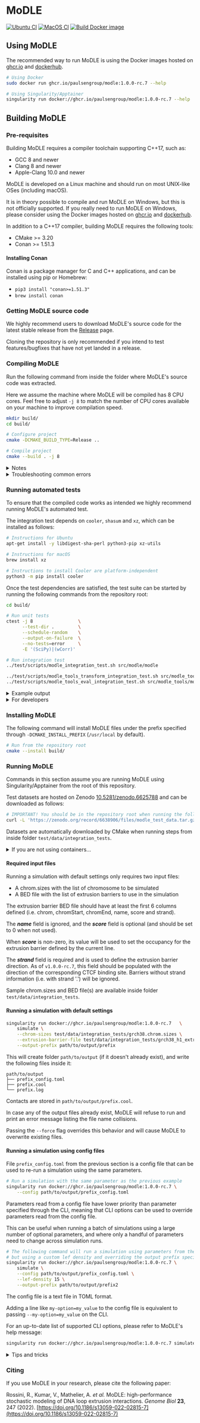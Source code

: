 <!--
Copyright (C) 2022 Roberto Rossini <roberros@uio.no>

SPDX-License-Identifier: MIT
-->

# MoDLE

[![Ubuntu CI](https://github.com/paulsengroup/modle/actions/workflows/ubuntu-ci.yml/badge.svg)](https://github.com/paulsengroup/modle/actions/workflows/ubuntu-ci.yml)
[![MacOS CI](https://github.com/paulsengroup/modle/actions/workflows/macos-ci.yml/badge.svg)](https://github.com/paulsengroup/modle/actions/workflows/macos-ci.yml)
[![Build Docker image](https://github.com/paulsengroup/modle/actions/workflows/build-docker-image.yml/badge.svg)](https://github.com/paulsengroup/modle/actions/workflows/build-docker-image.yml)

## Using MoDLE

The recommended way to run MoDLE is using the Docker images hosted
on [ghcr.io](https://github.com/paulsengroup/modle/pkgs/container/modle)
and [dockerhub](https://hub.docker.com/repository/docker/paulsengroup/modle).

```bash
# Using Docker
sudo docker run ghcr.io/paulsengroup/modle:1.0.0-rc.7 --help

# Using Singularity/Apptainer
singularity run docker://ghcr.io/paulsengroup/modle:1.0.0-rc.7 --help
```

## Building MoDLE

### Pre-requisites

Building MoDLE requires a compiler toolchain supporting C++17, such as:

- GCC 8 and newer
- Clang 8 and newer
- Apple-Clang 10.0 and newer

MoDLE is developed on a Linux machine and should run on most UNIX-like OSes (including macOS).

It is in theory possible to compile and run MoDLE on Windows, but this is not officially supported.
If you really need to run MoDLE on Windows, please consider using the Docker images hosted
on [ghcr.io](https://github.com/paulsengroup/modle/pkgs/container/modle)
and [dockerhub](https://hub.docker.com/repository/docker/paulsengroup/modle).

In addition to a C++17 compiler, building MoDLE requires the following tools:

- CMake >= 3.20
- Conan >= 1.51.3

#### Installing Conan

Conan is a package manager for C and C++ applications, and can be installed using pip or Homebrew:

- `pip3 install "conan>=1.51.3"`
- `brew install conan`

### Getting MoDLE source code

We highly recommend users to download MoDLE's source code for the latest stable release from
the [Release](https://github.com/paulsengroup/modle/releases) page.

Cloning the repository is only recommended if you intend to test features/bugfixes that have not yet landed in a release.

### Compiling MoDLE

Run the following command from inside the folder where MoDLE's source code was extracted.

Here we assume the machine where MoDLE will be compiled has 8 CPU cores.
Feel free to adjust `-j 8` to match the number of CPU cores available on your machine to improve compilation speed.

```bash
mkdir build/
cd build/

# Configure project
cmake -DCMAKE_BUILD_TYPE=Release ..

# Compile project
cmake --build . -j 8
```

<details>
<summary>Notes</summary>

By default, running the commands listed in
section [Installing MoDLE](https://github.com/paulsengroup/modle#installing-modle) will install MoDLE
under `/usr/local/` (i.e. the actual binary will be located at `/usr/local/bin/modle`).

Pass `-DCMAKE_INSTALL_PREFIX="$HOME/.local/"` to the first CMake command (before `..`) to install MoDLE for your user only. In this case MoDLE binary will be located at `~/.local/bin/modle`

The path passed to CMake through `-DCMAKE_INSTALL_PREFIX` can be in principle any path where your user has write permissions.
</details>

<details>
<summary>Troubleshooting common errors</summary>

#### Incorrect or incomplete Conan profile

This will cause CMake to exit with an error during project configuration.

When this is the case, the error message should look similar to the following:

```
ERROR: libBigWig/0.4.7: 'settings.compiler' value not defined
CMake Error at build/conan.cmake:631 (message):
  Conan install failed='1'
```

This issue is usually fixed by forcing Conan to re-detect compiler information:

```bash
# Backup old profile
mv ~/.conan/profiles/default ~/.conan/profiles/default.bak

# Write the new profile
conan profile new ~/.conan/profiles/default --detect
```

If after running the previous command you see a warning mentioning `GCC OLD ABI COMPATIBILITY`, run:

```bash
conan profile update settings.compiler.libcxx=libstdc++11 default
```

On a Linux x86_64 machine with GCC 11 installed, the default profile should look similar to:

```
[settings]
os=Linux
os_build=Linux
arch=x86_64
arch_build=x86_64
compiler=gcc
compiler.version=11
compiler.libcxx=libstdc++11
build_type=Release
[options]
[build_requires]
[env]
```

On a Mac with Intel CPU the profile will be like:

```
[settings]
os=Macos
os_build=Macos
arch=x86_64
arch_build=x86_64
compiler=apple-clang
compiler.version=11.0
compiler.libcxx=libc++
build_type=Release
[options]
[build_requires]
[env]
```

Now remove the content of the build folder with e.g. `rm -r build/*` and re-run the steps listed in the [Compiling MoDLE](https://github.com/paulsengroup/modle#compiling-modle) section.

#### Need more help?
If the above troubleshooting steps did not help, feel free to get in touch by starting a new [discussion](https://github.com/paulsengroup/modle/discussions/new).
</details>


### Running automated tests

To ensure that the compiled code works as intended we highly recommend running MoDLE's automated test.

The integration test depends on `cooler`, `shasum` and `xz`, which can be installed as follows:

```bash
# Instructions for Ubuntu
apt-get install -y libdigest-sha-perl python3-pip xz-utils

# Instructions for macOS
brew install xz

# Instructions to install Cooler are platform-independent
python3 -m pip install cooler
```

Once the test dependencies are satisfied, the test suite can be started by running the following commands from the repository root:

```bash
cd build/

# Run unit tests
ctest -j 8                 \
      --test-dir .         \
      --schedule-random    \
      --output-on-failure  \
      --no-tests=error     \
      -E '(SciPy)|(wCorr)'

# Run integration test
../test/scripts/modle_integration_test.sh src/modle/modle

../test/scripts/modle_tools_transform_integration_test.sh src/modle_tools/modle_tools
../test/scripts/modle_tools_eval_integration_test.sh src/modle_tools/modle_tools
```

<details>
<summary>Example output</summary>

The first command should produce an output similar to the following:
```
101/110 Test #110: Generate LEF moves 001 - LONG ....................................................................   Passed    6.13 sec
        Start  69: Detect LEF-BAR collisions 001 - wo soft collisions fwd CTCFs - SHORT
102/110 Test  #69: Detect LEF-BAR collisions 001 - wo soft collisions fwd CTCFs - SHORT .............................   Passed    0.02 sec
        Start  96: Variance - SHORT
103/110 Test  #96: Variance - SHORT .................................................................................   Passed    0.01 sec
104/110 Test  #31: Writer lzma - SHORT ..............................................................................   Passed    9.40 sec
105/110 Test  #24: Reader lzma - SHORT ..............................................................................   Passed    7.46 sec
106/110 Test  #19: Reader plain - SHORT .............................................................................   Passed   14.62 sec
107/110 Test  #23: Reader lz4 - SHORT ...............................................................................   Passed    7.17 sec
108/110 Test  #30: Writer bzip2 - SHORT .............................................................................   Passed    7.67 sec
109/110 Test  #28: Writer plain - SHORT .............................................................................   Passed    6.86 sec
110/110 Test  #20: Reader plain sv - SHORT ..........................................................................   Passed   14.04 sec

100% tests passed, 0 tests failed out of 110

Total Test time (real) =  18.45 sec
```

While the output of the second command should look something like this.
```
[2022-06-15 13:28:02.649] [info]: Simulation of "chr2" successfully completed.
[2022-06-15 13:28:02.869] [info]: Writing contacts for "chr2" to file "/tmp/ci-OdNlvn6LME/out.cool"...
[2022-06-15 13:28:02.909] [info]: Written 1816500 contacts for "chr2" across 0.21M out of 1.82M pixels to file "/tmp/ci-OdNlvn6LME/out.cool".
[2022-06-15 13:28:02.909] [info]: Writing contacts for "chr20" to file "/tmp/ci-OdNlvn6LME/out.cool"...
[2022-06-15 13:28:02.909] [info]: Written 483450 contacts for "chr20" across 0.05M out of 0.48M pixels to file "/tmp/ci-OdNlvn6LME/out.cool".
[2022-06-15 13:28:02.909] [info]: Writing contacts for "chr21" to file "/tmp/ci-OdNlvn6LME/out.cool"...
[2022-06-15 13:28:02.909] [info]: Written 350400 contacts for "chr21" across 0.04M out of 0.35M pixels to file "/tmp/ci-OdNlvn6LME/out.cool".
[2022-06-15 13:28:02.909] [info]: Writing contacts for "chr22" to file "/tmp/ci-OdNlvn6LME/out.cool"...
[2022-06-15 13:28:02.909] [info]: Written 381150 contacts for "chr22" across 0.04M out of 0.38M pixels to file "/tmp/ci-OdNlvn6LME/out.cool".
[2022-06-15 13:28:03.279] [info]: Simulation terminated without errors in 4.259878566s!

Bye.
Comparing /tmp/modle-6n3WSvOXxQ/out.cool with /tmp/modle/test/data/integration_tests/reference_001.cool...

### PASS ###
/tmp/modle-6n3WSvOXxQ/out_lef_1d_occupancy.bw: OK
```

If the second test reports one or more differences between `out.cool` and `reference_001.cool`, then the test failed.

Test failure example:
```
Comparing /tmp/modle-6n3WSvOXxQ/out.cool with /home/roby/github/modle/test/data/integration_tests/reference_001.cool...

dataset: </indexes/bin1_offset> and </indexes/bin1_offset>
20154 differences found
Not comparable: </pixels/bin1_id> has rank 1, dimensions [355352], max dimensions [18446744073709551615]
and </pixels/bin1_id> has rank 1, dimensions [356001], max dimensions [18446744073709551615]
Not comparable: </pixels/bin2_id> has rank 1, dimensions [355352], max dimensions [18446744073709551615]
and </pixels/bin2_id> has rank 1, dimensions [356001], max dimensions [18446744073709551615]
Not comparable: </pixels/count> has rank 1, dimensions [355352], max dimensions [18446744073709551615]
and </pixels/count> has rank 1, dimensions [356001], max dimensions [18446744073709551615]

### FAIL ###
```

</details>

<details>
<summary>For developers</summary>
To run the full test suite, remove `-E '(SciPy)|(wCorr)` from the above snippet.

Some of MoDLE's unit tests depend on the following libraries:

- [SciPy](https://scipy.org/)
- [wCorr](https://cran.r-project.org/web/packages/wCorr/index.html)

These libraries can be installed as follows:

```bash
python3 -m pip install scipy
Rscript --no-save -e 'install.packages("wCorr", dependencies=c("Depends", "Imports", "LinkingTo"), repos="https://cloud.r-project.org")'
```

</details>

### Installing MoDLE

The following command will install MoDLE files under the prefix specified through `-DCMAKE_INSTALL_PREFIX` (`/usr/local`
by default).

```bash
# Run from the repository root
cmake --install build/
```

### Running MoDLE

Commands in this section assume you are running MoDLE using Singularity/Apptainer from the root of this repository.

Test datasets are hosted on Zenodo [10.5281/zenodo.6625788](https://doi.org/10.5281/zenodo.6625788) and can be
downloaded as follows:

```bash
# IMPORTANT! You should be in the repository root when running the following command (otherwise test files will be extracted in the wrong place)
curl -L 'https://zenodo.org/record/6638906/files/modle_test_data.tar.gz?download=1' | tar -xzf -
```

Datasets are automatically downloaded by CMake when running steps from inside folder `test/data/integration_tests`.

<details>
<summary>If you are not using containers...</summary>
If you are building MoDLE and have followed the <a href="https://github.com/paulsengroup/modle#compiling-modle">instructions</a> for compiling MoDLE, then test datasets have already been downloaded and extracted by CMake, so you can skip the above step.
</details>

#### Required input files

Running a simulation with default settings only requires two input files:

- A chrom.sizes with the list of chromosome to be simulated
- A BED file with the list of extrusion barriers to use in the simulation

The extrusion barrier BED file should have at least the first 6 columns defined (i.e. chrom, chromStart, chromEnd, name,
score and strand).

The ___name___ field is ignored, and the ___score___ field is optional (and should be set to 0 when not used).

When ___score___ is non-zero, its value will be used to set the occupancy for the extrusion barrier defined by the
current line.

The ___strand___ field is required and is used to define the extrusion barrier direction.
As of `v1.0.0-rc.7`, this field should be populated with the direction of the corresponding CTCF binding site.
Barriers without strand information (i.e. with strand '.') will be ignored.

Sample chrom.sizes and BED file(s) are available inside folder `test/data/integration_tests`.

#### Running a simulation with default settings

```bash
singularity run docker://ghcr.io/paulsengroup/modle:1.0.0-rc.7   \
    simulate \
    --chrom-sizes test/data/integration_tests/grch38.chrom.sizes \
    --extrusion-barrier-file test/data/integration_tests/grch38_h1_extrusion_barriers.bed.xz \
    --output-prefix path/to/output/prefix
```

This will create folder `path/to/output` (if it doesn't already exist), and write the following files inside it:

```
path/to/output
├── prefix_config.toml
├── prefix.cool
└── prefix.log
```

Contacts are stored in `path/to/output/prefix.cool`.

In case any of the output files already exist, MoDLE will refuse to run and print an error message listing the file name
collisions.

Passing the `--force` flag overrides this behavior and will cause MoDLE to overwrite existing files.

#### Running a simulation using config files

File `prefix_config.toml` from the previous section is a config file that can be used to re-run a simulation using the
same parameters.

```bash
# Run a simulation with the same parameter as the previous example
singularity run docker://ghcr.io/paulsengroup/modle:1.0.0-rc.7 \
    --config path/to/output/prefix_config.toml
```

Parameters read from a config file have lower priority than parameter specified through the CLI,
meaning that CLI options can be used to override parameters read from the config file.

This can be useful when running a batch of simulations using a large number of optional parameters, and where only a
handful of parameters need to change across simulation runs.

```bash
# The following command will run a simulation using parameters from the previous example as starting point,
# but using a custom lef density and overriding the output prefix specified by the config file.
singularity run docker://ghcr.io/paulsengroup/modle:1.0.0-rc.7 \
    simulate \
    --config path/to/output/prefix_config.toml \
    --lef-density 15 \
    --output-prefix path/to/output/prefix2
```

The config file is a text file in TOML format.

Adding a line like `my-option=my_value` to the config file is equivalent to passing `--my-option=my_value` on the CLI.

For an up-to-date list of supported CLI options, please refer to MoDLE's help message:

```bash
singularity run docker://ghcr.io/paulsengroup/modle:1.0.0-rc.7 simulate --help
```

<details>
<summary>Tips and tricks</summary>
<b>Compressed input files</b>

MoDLE automatically detects and handles compressed input files.

As of `v1.0.0-rc.6`, the following compression algorithms are supported:

- bzip2
- gzip
- LZ4
- LZO
- XZ/LZMA
- ZSTD

<b>Visualizing simulated heatmaps</b>

To quickly visualize .cool files we recommend using [cooler](https://github.com/open2c/cooler) show.

Example:

```bash
# Visualize a region from chr1 (10-15Mbp)
cooler show my_cooler.cool chr1:10000000-15000000

# Save heatmap as .png
cooler show -o my_matrix.png my_cooler.cool chr1:10000000-15000000

# Save high resolution heatmap as .png
cooler show -o my_matrix.png --dpi 600 my_cooler.cool chr1:10000000-15000000
```

For a better visualization experience we recommend using [HiGlass](https://github.com/higlass/higlass), more specifically the containerized version of HiGlass which is installed and managed through [higlass-manage](https://github.com/higlass/higlass-manage).

Note that MoDLE produces a single-resolution Cooler file (`.cool`), while HiGlass expects a multi-resolution Cooler file (`.mcool`).
The latter can be easily generated by running [cooler zoomify](https://cooler.readthedocs.io/en/latest/cli.html#cooler-zoomify) on the Cooler file produced by MoDLE.

</details>


### Citing

If you use MoDLE in your research, please cite the following paper:

Rossini, R., Kumar, V., Mathelier, A. _et al._ MoDLE: high-performance stochastic modeling of DNA loop extrusion interactions. _Genome Biol_ __23__, 247 (2022). [https://doi.org/10.1186/s13059-022-02815-7](https://doi.org/10.1186/s13059-022-02815-7)
